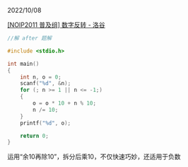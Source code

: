 2022/10/08

[[NOIP2011 普及组] 数字反转 - 洛谷](https://www.luogu.com.cn/problem/P1307)

```c
//解 after 题解

#include <stdio.h>

int main()
{
    int n, o = 0;
    scanf("%d", &n);
    for (; n >= 1 || n <= -1;)
    {
        o = o * 10 + n % 10;
        n /= 10;
    }
    printf("%d", o);

    return 0;
}
```

运用“余10再除10”，拆分后乘10，不仅快速巧妙，还适用于负数
